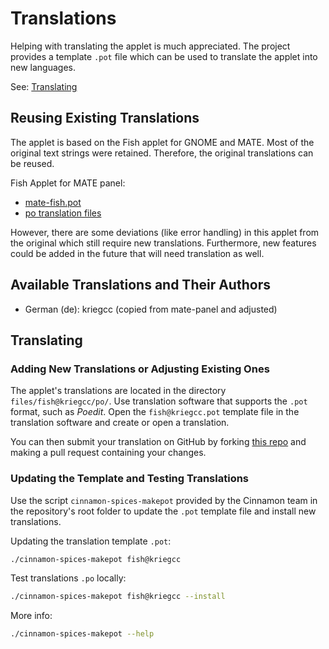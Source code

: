 # Translations

Helping with translating the applet is much appreciated. The project provides a template `.pot` file which can be used to translate the applet into new languages.

See: [Translating](#translating)

## Reusing Existing Translations

The applet is based on the Fish applet for GNOME and MATE. Most of the original text strings were retained. Therefore, the original translations can be reused.

Fish Applet for MATE panel:

- [mate-fish.pot](https://github.com/mate-desktop/mate-panel/blob/master/mate-fish.pot)
- [po translation files](https://github.com/mate-desktop/mate-panel/tree/master/po)

However, there are some deviations (like error handling) in this applet from the original which still require new translations. Furthermore, new features could be added in the future that will need translation as well.

## Available Translations and Their Authors

- German (de): kriegcc (copied from mate-panel and adjusted)

## Translating

### Adding New Translations or Adjusting Existing Ones

The applet's translations are located in the directory `files/fish@kriegcc/po/`.
Use translation software that supports the `.pot` format, such as _Poedit_.
Open the `fish@kriegcc.pot` template file in the translation software and create or open a translation.

You can then submit your translation on GitHub by forking [this repo](https://github.com/linuxmint/cinnamon-spices-applets) and making a pull request containing your changes.

### Updating the Template and Testing Translations

Use the script `cinnamon-spices-makepot` provided by the Cinnamon team in the repository's root folder to update the `.pot` template file and install new translations.

Updating the translation template `.pot`:

```sh
./cinnamon-spices-makepot fish@kriegcc
```

Test translations `.po` locally:

```sh
./cinnamon-spices-makepot fish@kriegcc --install
```

More info:

```sh
./cinnamon-spices-makepot --help
```
